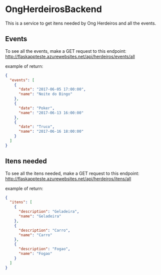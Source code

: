 # OngHerdeirosBackend

This is a service to get itens needed by Ong Herdeiros and all the events.

## Events
To see all the events, make a GET request to this endpoint: http://flaskappteste.azurewebsites.net/api/herdeiros/events/all

example of return:
```json
{
  "events": [
    {
      "date": "2017-06-05 17:00:00", 
      "name": "Noite do Bingo"
    }, 
    {
      "date": "Poker", 
      "name": "2017-06-13 16:00:00"
    }, 
    {
      "date": "Truco", 
      "name": "2017-06-16 18:00:00"
    }
  ]
}
```

## Itens needed
To see all the itens needed, make a GET request to this endpoint: http://flaskappteste.azurewebsites.net/api/herdeiros/itens/all

example of return:
```json
{
  "itens": [
    {
      "description": "Geladeira", 
      "name": "Geladeira"
    }, 
    {
      "description": "Carro", 
      "name": "Carro"
    }, 
    {
      "description": "Fogao", 
      "name": "Fogao"
    }
  ]
}
```
